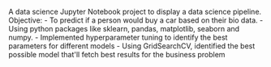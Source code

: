 A data science Jupyter Notebook project to display a data science pipeline.
Objective:
	- To predict if a person would buy a car based on their bio data.
	- Using python packages like sklearn, pandas, matplotlib, seaborn and numpy.
	- Implemented hyperparameter tuning to identify the best parameters for different models
	- Using GridSearchCV, identified the best possible model that'll fetch best results for the business problem
